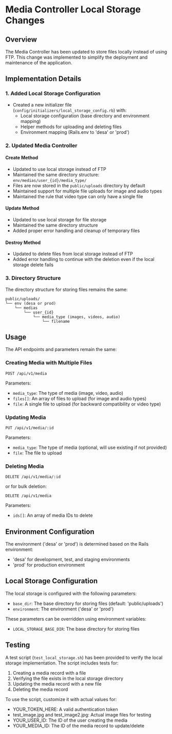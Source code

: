 # Media Controller Local Storage Changes

## Overview

The Media Controller has been updated to store files locally instead of using FTP. This change was implemented to simplify the deployment and maintenance of the application.

## Implementation Details

### 1. Added Local Storage Configuration

- Created a new initializer file (`config/initializers/local_storage_config.rb`) with:
  - Local storage configuration (base directory and environment mapping)
  - Helper methods for uploading and deleting files
  - Environment mapping (Rails.env to 'desa' or 'prod')

### 2. Updated Media Controller

#### Create Method

- Updated to use local storage instead of FTP
- Maintained the same directory structure: `env/medias/user_{id}/media_type/`
- Files are now stored in the `public/uploads` directory by default
- Maintained support for multiple file uploads for image and audio types
- Maintained the rule that video type can only have a single file

#### Update Method

- Updated to use local storage for file storage
- Maintained the same directory structure
- Added proper error handling and cleanup of temporary files

#### Destroy Method

- Updated to delete files from local storage instead of FTP
- Added error handling to continue with the deletion even if the local storage delete fails

### 3. Directory Structure

The directory structure for storing files remains the same:
```
public/uploads/
└── env (desa or prod)
    └── medias
        └── user_{id}
            └── media_type (images, videos, audio)
                └── filename
```

## Usage

The API endpoints and parameters remain the same:

### Creating Media with Multiple Files

```
POST /api/v1/media
```

Parameters:
- `media_type`: The type of media (image, video, audio)
- `files[]`: An array of files to upload (for image and audio types)
- `file`: A single file to upload (for backward compatibility or video type)

### Updating Media

```
PUT /api/v1/media/:id
```

Parameters:
- `media_type`: The type of media (optional, will use existing if not provided)
- `file`: The file to upload

### Deleting Media

```
DELETE /api/v1/media/:id
```

or for bulk deletion:

```
DELETE /api/v1/media
```

Parameters:
- `ids[]`: An array of media IDs to delete

## Environment Configuration

The environment ('desa' or 'prod') is determined based on the Rails environment:
- 'desa' for development, test, and staging environments
- 'prod' for production environment

## Local Storage Configuration

The local storage is configured with the following parameters:
- `base_dir`: The base directory for storing files (default: 'public/uploads')
- `environment`: The environment ('desa' or 'prod')

These parameters can be overridden using environment variables:
- `LOCAL_STORAGE_BASE_DIR`: The base directory for storing files

## Testing

A test script (`test_local_storage.sh`) has been provided to verify the local storage implementation. The script includes tests for:
1. Creating a media record with a file
2. Verifying the file exists in the local storage directory
3. Updating the media record with a new file
4. Deleting the media record

To use the script, customize it with actual values for:
- YOUR_TOKEN_HERE: A valid authentication token
- test_image.jpg and test_image2.jpg: Actual image files for testing
- YOUR_USER_ID: The ID of the user creating the media
- YOUR_MEDIA_ID: The ID of the media record to update/delete